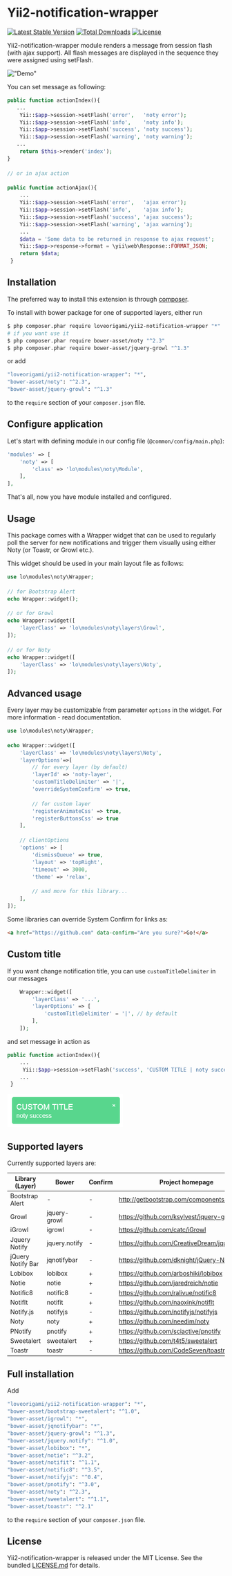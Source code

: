 # Yii2-notification-wrapper
[![Latest Stable Version](https://poser.pugx.org/loveorigami/yii2-notification-wrapper/v/stable)](https://packagist.org/packages/loveorigami/yii2-notification-wrapper) 
[![Total Downloads](https://poser.pugx.org/loveorigami/yii2-notification-wrapper/downloads)](https://packagist.org/packages/loveorigami/yii2-notification-wrapper)
[![License](https://poser.pugx.org/loveorigami/yii2-notification-wrapper/license)](https://packagist.org/packages/loveorigami/yii2-notification-wrapper)

Yii2-notification-wrapper module renders a message from session flash (with ajax support). All flash messages are displayed in the sequence they were assigned using setFlash.

!["Demo"](docs/img/noty-demo.jpg)

You can set message as following:

 ```php
public function actionIndex(){
    ...
     Yii::$app->session->setFlash('error',   'noty error');
     Yii::$app->session->setFlash('info',    'noty info');
     Yii::$app->session->setFlash('success', 'noty success');
     Yii::$app->session->setFlash('warning', 'noty warning');
    ...
     return $this->render('index');
 }

 // or in ajax action

 public function actionAjax(){
     ...
     Yii::$app->session->setFlash('error',   'ajax error');
     Yii::$app->session->setFlash('info',    'ajax info');
     Yii::$app->session->setFlash('success', 'ajax success');
     Yii::$app->session->setFlash('warning', 'ajax warning');
     ...
     $data = 'Some data to be returned in response to ajax request';
     Yii::$app->response->format = \yii\web\Response::FORMAT_JSON;
     return $data;
  }
 ```

Installation
------------
The preferred way to install this extension is through [composer](http://getcomposer.org/download/).

To install with bower package for one of supported layers, either run

```bash
$ php composer.phar require loveorigami/yii2-notification-wrapper "*"
# if you want use it
$ php composer.phar require bower-asset/noty "^2.3"
$ php composer.phar require bower-asset/jquery-growl "^1.3" 
```

or add

```bash
"loveorigami/yii2-notification-wrapper": "*",
"bower-asset/noty": "^2.3",
"bower-asset/jquery-growl": "^1.3"
```

to the ```require``` section of your `composer.json` file.


Configure application
---------------------
Let's start with defining module in our config file (`@common/config/main.php`):

```php
'modules' => [
    'noty' => [
        'class' => 'lo\modules\noty\Module',
    ],
],
```
That's all, now you have module installed and configured.

Usage
-----
This package comes with a Wrapper widget that can be used to regularly poll the server for new notifications and trigger them visually using either Noty (or Toastr, or Growl etc.).

This widget should be used in your main layout file as follows:

```php
use lo\modules\noty\Wrapper;

// for Bootstrap Alert
echo Wrapper::widget();

// or for Growl
echo Wrapper::widget([
    'layerClass' => 'lo\modules\noty\layers\Growl',
]);

// or for Noty
echo Wrapper::widget([
    'layerClass' => 'lo\modules\noty\layers\Noty',
]);
```


Advanced usage
--------------
Every layer may be customizable from parameter ```options``` in the widget.
For more information - read documentation.

```php
use lo\modules\noty\Wrapper;

echo Wrapper::widget([
    'layerClass' => 'lo\modules\noty\layers\Noty',
    'layerOptions'=>[
        // for every layer (by default)
        'layerId' => 'noty-layer',
        'customTitleDelimiter' => '|',
        'overrideSystemConfirm' => true,

        // for custom layer
        'registerAnimateCss' => true,
        'registerButtonsCss' => true
    ],

    // clientOptions
    'options' => [
        'dismissQueue' => true,
        'layout' => 'topRight',
        'timeout' => 3000,
        'theme' => 'relax',

        // and more for this library...
    ],
]);

```

Some libraries can override System Confirm for links as:

```html
<a href="https://github.com" data-confirm="Are you sure?">Go!</a>
```

Custom title
------------
If you want change notification title, you can use ```customTitleDelimiter``` in our messages

```php
    Wrapper::widget([
        'layerClass' => '...',
        'layerOptions' => [
            'customTitleDelimiter' = '|', // by default
        ],
    ]);
```

and set message in action as

```php
public function actionIndex(){
    ...
     Yii::$app->session->setFlash('success', 'CUSTOM TITLE | noty success');
    ...
 }
```
!["Custom Title"](docs/img/custom_title.png)


Supported layers
----------------
Currently supported layers are:

| Library (Layer)    | Bower         | Confirm | Project homepage                                 | Docs                             |
| ------------------ | ------------- | ------- | ------------------------------------------------ | -------------------------------- |
| Bootstrap Alert    | -             |    -    | http://getbootstrap.com/components/#alerts       | [read](docs/Alert.md)            |
| Growl              | jquery-growl  |    -    | https://github.com/ksylvest/jquery-growl         | [read](docs/Growl.md)            |
| iGrowl             | igrowl        |    -    | https://github.com/catc/iGrowl                   | [read](docs/Igrowl.md)           |
| Jquery Notify      | jquery.notify |    -    | https://github.com/CreativeDream/jquery.notify   | [read](docs/JqueryNotify.md)     |
| jQuery Notify Bar  | jqnotifybar   |    -    | https://github.com/dknight/jQuery-Notify-bar     | [read](docs/JqueryNotifyBar.md)  |
| Lobibox            | lobibox       |    +    | https://github.com/arboshiki/lobibox             | [read](docs/Lobibox.md)          |
| Notie              | notie         |    +    | https://github.com/jaredreich/notie              | [read](docs/Notie.md)            |
| Notific8           | notific8      |    -    | https://github.com/ralivue/notific8              | [read](docs/Notific8.md)         |
| NotifIt            | notifit       |    +    | https://github.com/naoxink/notifIt               | [read](docs/NotifIt.md)          |
| Notify.js          | notifyjs      |    -    | https://github.com/notifyjs/notifyjs             | [read](docs/Notifyjs.md)         |
| Noty               | noty          |    +    | https://github.com/needim/noty                   | [read](docs/Noty.md)             |
| PNotify            | pnotify       |    +    | https://github.com/sciactive/pnotify             | [read](docs/PNotify.md)          |
| Sweetalert         | sweetalert    |    +    | https://github.com/t4t5/sweetalert               | [read](docs/Sweetalert.md)       |
| Toastr             | toastr        |    -    | https://github.com/CodeSeven/toastr              | [read](docs/Toastr.md)           |


Full installation
--------
Add

```bash
"loveorigami/yii2-notification-wrapper": "*",
"bower-asset/bootstrap-sweetalert": "^1.0",
"bower-asset/igrowl": "*",
"bower-asset/jqnotifybar": "*",
"bower-asset/jquery-growl": "^1.3",
"bower-asset/jquery.notify": "^1.0",
"bower-asset/lobibox": "*",
"bower-asset/notie": "^3.2",
"bower-asset/notifit": "^1.1",
"bower-asset/notific8": "^3.5",
"bower-asset/notifyjs": "^0.4",
"bower-asset/pnotify": "^3.0",
"bower-asset/noty": "^2.3",
"bower-asset/sweetalert": "^1.1",
"bower-asset/toastr": "^2.1"
```

to the ```require``` section of your `composer.json` file.

License
-------
Yii2-notification-wrapper is released under the MIT License. See the bundled [LICENSE.md](LICENSE.md)
for details.
